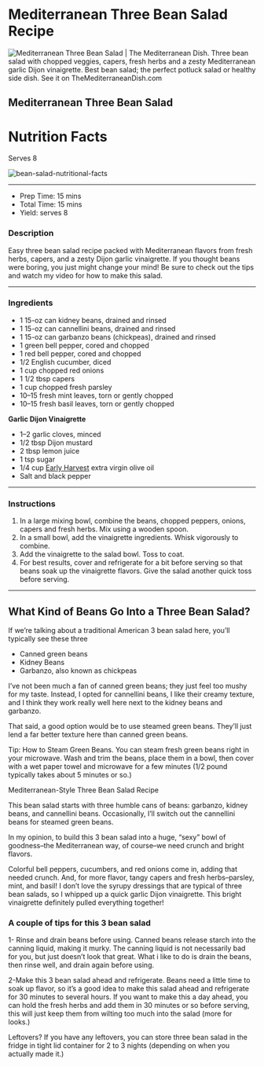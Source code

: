 # Mediterranean Three Bean Salad Recipe

 ![Mediterranean Three Bean Salad | The Mediterranean Dish. Three bean salad with chopped veggies, capers, fresh herbs and a zesty Mediterranean garlic Dijon vinaigrette. Best bean salad; the perfect potluck salad or healthy side dish. See it on TheMediterraneanDish.com](https://www.themediterraneandish.com/wp-content/uploads/2017/06/Three-Bean-Salad-Recipe-The-Mediterranean-Dish-1-150x150.jpg)

## Mediterranean Three Bean Salad

# Nutrition Facts

Serves 8

![bean-salad-nutritional-facts](/home/donna/Pictures/bean-salad-nutritional-facts.png)

------

-   Prep Time: 15 mins
-   Total Time: 15 mins
-   Yield: serves 8

### Description

Easy three bean salad recipe packed with Mediterranean flavors from fresh herbs, capers, and a zesty Dijon garlic vinaigrette. If you thought beans were boring, you just might change your mind!  Be sure to check out the tips and watch my video for how to make this salad.

------

### Ingredients

- 1 15-oz can kidney beans, drained and rinsed
- 1 15-oz can cannellini beans, drained and rinsed
- 1 15-oz can garbanzo beans (chickpeas), drained and rinsed
- 1 green bell pepper, cored and chopped
- 1 red bell pepper, cored and chopped
- 1/2 English cucumber, diced
- 1 cup chopped red onions
- 1 1/2 tbsp capers
- 1 cup chopped fresh parsley
- 10–15 fresh mint leaves, torn or gently chopped
- 10–15 fresh basil leaves, torn or gently chopped

**Garlic Dijon Vinaigrette**

- 1–2 garlic cloves, minced
- 1/2 tbsp Dijon mustard
- 2 tbsp lemon juice
- 1 tsp sugar
- 1/4 cup [Early Harvest](https://www.themediterraneandish.com/product/early-harvest-extra-virgin-olive-oil/) extra virgin olive oil
- Salt and black pepper

------

### Instructions

1. In a large mixing bowl, combine the beans, chopped peppers, onions, capers and fresh herbs. Mix using a wooden spoon.
2. In a small bowl, add the vinaigrette ingredients. Whisk vigorously to combine.
3. Add the vinaigrette to the salad bowl. Toss to coat.
4. For best results, cover and refrigerate for a bit before serving so that beans soak up the vinaigrette flavors. Give the salad another quick toss before serving.

-----
## What Kind of Beans Go Into a Three Bean Salad?

If we’re talking about a traditional American 3 bean salad here, you’ll typically see these three

- Canned green beans
- Kidney Beans
- Garbanzo, also known as chickpeas

I’ve not been much a fan of canned green beans; they just feel too mushy for my taste. Instead, I opted for cannellini beans, I like their creamy texture, and I think they work really well here next to the kidney beans and garbanzo.

That said, a good option would be to use steamed green beans. They’ll just lend a far better texture here than canned green beans.

Tip: How to Steam Green Beans. You can steam fresh green beans right in your microwave. Wash and trim the beans, place them in a bowl, then cover with a wet paper towel and microwave for a few minutes (1/2 pound typically takes about 5 minutes or so.)





Mediterranean-Style Three Bean Salad Recipe

This bean salad starts with three humble cans of beans: garbanzo, kidney beans, and cannellini beans. Occasionally, I’ll switch out the cannellini beans for steamed green beans.

In my opinion, to build this 3 bean salad into a huge, “sexy” bowl of goodness–the Mediterranean way, of course–we need crunch and bright flavors.

Colorful bell peppers, cucumbers, and red onions come in, adding that needed crunch. And, for more flavor, tangy capers and fresh herbs–parsley, mint, and basil! I don’t love the syrupy dressings that are typical of three bean salads, so I whipped up a quick garlic Dijon vinaigrette. This bright vinaigrette definitely pulled everything together!

### A couple of tips for this 3 bean salad 

1- Rinse and drain beans before using. Canned beans release starch into the canning liquid, making it murky. The canning liquid is not necessarily bad for you, but just doesn’t look that great. What i like to do is drain the beans, then rinse well, and drain again before using.

2-Make this 3 bean salad ahead and refrigerate. Beans need a little time to soak up flavor, so it’s a good idea to make this salad ahead and refrigerate for 30 minutes to several hours. If you want to make this a day ahead, you can hold the fresh herbs and add them in 30 minutes or so before serving, this will just keep them from wilting too much into the salad (more for looks.)

Leftovers? If you have any leftovers, you can store three bean salad in the fridge in tight lid container for 2 to 3 nights (depending on when you actually made it.)
